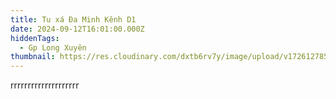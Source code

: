 ```yaml
---
title: Tu xá Đa Minh Kênh D1
date: 2024-09-12T16:01:00.000Z
hiddenTags:
  - Gp Long Xuyên
thumbnail: https://res.cloudinary.com/dxtb6rv7y/image/upload/v1726127854/Kenh_D_1_d3lfmf.jpg
---
```

rrrrrrrrrrrrrrrrrrrr
